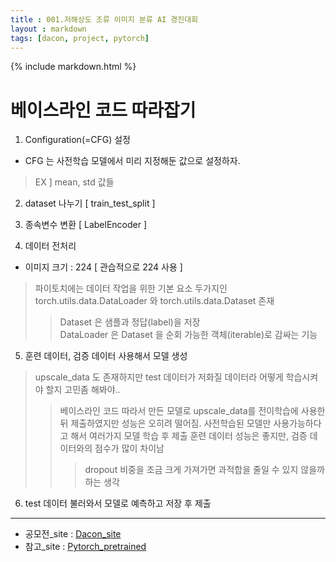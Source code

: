 ```yaml
---
title : 001.저해상도 조류 이미지 분류 AI 경진대회
layout : markdown
tags: [dacon, project, pytorch]
---
```


{% include markdown.html %}

# 베이스라인 코드 따라잡기

1. Configuration(=CFG) 설정  
  - CFG 는 사전학습 모델에서 미리 지정해둔 값으로 설정하자.
  > EX ] mean, std 값들

2. dataset 나누기 [ train_test_split ]  

3. 종속변수 변환 [ LabelEncoder ]  

4. 데이터 전처리
  - 이미지 크기 : 224 [ 관습적으로 224 사용 ]
  > 파이토치에는 데이터 작업을 위한 기본 요소 두가지인 torch.utils.data.DataLoader 와 torch.utils.data.Dataset 존재  
  >> Dataset 은 샘플과 정답(label)을 저장  
  >> DataLoader 은 Dataset 을 순회 가능한 객체(iterable)로 감싸는 기능


5. 훈련 데이터, 검증 데이터 사용해서 모델 생성
  > upscale_data 도 존재하지만 test 데이터가 저화질 데이터라 어떻게 학습시켜야 할지 고민좀 해봐야..
  >> 베이스라인 코드 따라서 만든 모델로 upscale_data를 전이학습에 사용한 뒤 제출하였지만 성능은 오히려 떨어짐.
  > 사전학습된 모델만 사용가능하다고 해서 여러가지 모델 학습 후 제출
  >> 훈련 데이터 성능은 좋지만, 검증 데이터와의 점수가 많이 차이남
  >>> dropout 비중을 조금 크게 가져가면 과적합을 줄일 수 있지 않을까 하는 생각

6. test 데이터 불러와서 모델로 예측하고 저장 후 제출

---

- 공모전_site : [Dacon_site](https://dacon.io/competitions/official/236251/overview/description)
- 참고_site : [Pytorch_pretrained](https://pytorch.org/vision/stable/models.html)

